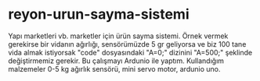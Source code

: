 # reyon-urun-sayma-sistemi
Yapı marketleri vb. marketler için ürün sayma sistemi. 
Örnek vermek gerekirse bir vidanın ağırlığı, sensörümüzde 5 gr geliyorsa ve biz 100 tane vida almak istiyorsak 
"code" dosyasındaki "A=0;" dizinini "A=500;" şeklinde değiştirmemiz gerekir.
Bu çalışmayı Ardunio ile yaptım.
Kullandığım malzemeler 0-5 kg ağırlık sensörü, mini servo motor, ardunio uno.
